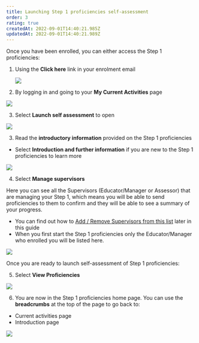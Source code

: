 ```yaml
---
title: Launching Step 1 proficiencies self-assessment
order: 3
rating: true
createdAt: 2022-09-01T14:40:21.985Z
updatedAt: 2022-09-01T14:40:21.989Z
---
```

Once you have been enrolled, you can either access the Step 1 proficiencies:

1. Using the **Click here** link in your enrolment email

   ![](/img/enrolling_9_n.png)
2. By logging in and going to your **My Current Activities** page 

![](/img/l_accessing_2.png)

3. Select **Launch self assessment** to open

![](/img/le-9-04-Technical.jpg)

3. Read the **introductory information** provided on the Step 1 proficiencies

* Select **Introduction and further information** if you are new to the Step 1 proficiencies to learn more

![](/img/l_accessing_3_n.png)

4. Select **Manage supervisors**

Here you can see all the Supervisors (Educator/Manager or Assessor) that are managing your Step 1, which means you will be able to send proficiencies to them to confirm and they will be able to see a summary of your progress. 

* You can find out how to [Add / Remove Supervisors from this list](/user-guide/learner/06-confirmation/managing-your-supervisors) later in this guide
* When you first start the Step 1 proficiencies only the Educator/Manager who enrolled you will be listed here.

![](/img/l_accessing_4.png)

[](/user-guide/learner/06-confirmation/managing-your-supervisors)

Once you are ready to launch self-assessment of Step 1 proficiencies:

5. Select **View Proficiencies**

![](/img/l_accessing_5.png)

6. You are now in the Step 1 proficiencies home page. You can use the **breadcrumbs** at the top of the page to go back to: 

* Current activities page 
* Introduction page

![](/img/l_accessing_6_n.png)